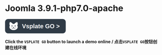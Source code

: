 # Joomla 3.9.1-php7.0-apache

<a href="https://www.vsplate.com/?docker-compose=https://github.com/vsplate/dcenvs/joomla/3.9.1-php7.0-apache"><img alt="VSPLATE GO" src="https://raw.githubusercontent.com/vsplate/images/master/vsgo_btn.png" width="200px"></a>

**Click the `VSPLATE GO` button to launch a demo online / 点击`VSPLATE GO`按钮创建在线环境**